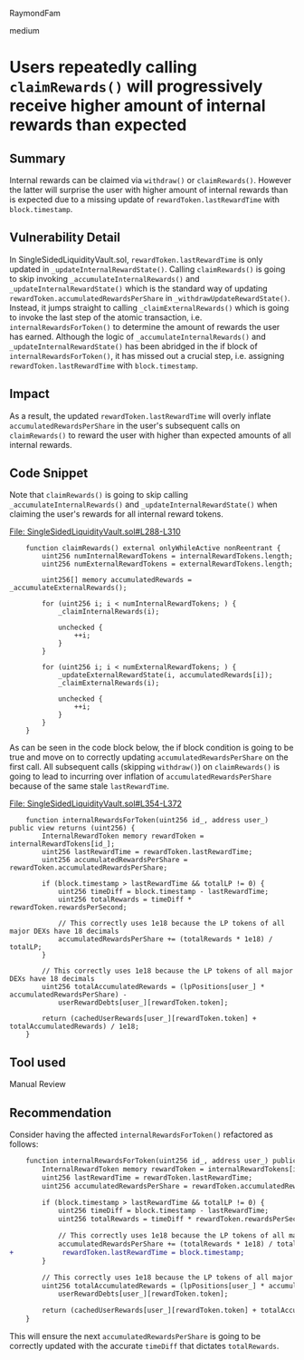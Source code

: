 RaymondFam

medium

# Users repeatedly calling `claimRewards()` will progressively receive higher amount of internal rewards than expected

## Summary
Internal rewards can be claimed via `withdraw()` or `claimRewards()`. However the latter will surprise the user with higher amount of internal rewards than is expected due to a missing update of `rewardToken.lastRewardTime` with `block.timestamp`.

## Vulnerability Detail
In SingleSidedLiquidityVault.sol, `rewardToken.lastRewardTime` is only updated in `_updateInternalRewardState()`. Calling `claimRewards()` is going to skip invoking `_accumulateInternalRewards()` and `_updateInternalRewardState()` which is the standard way of updating `rewardToken.accumulatedRewardsPerShare` in `_withdrawUpdateRewardState()`. Instead, it jumps straight to calling `_claimExternalRewards()` which is going to invoke the last step of the atomic transaction, i.e. `internalRewardsForToken()` to determine the amount of rewards the user has earned. Although the logic of `_accumulateInternalRewards()` and `_updateInternalRewardState()` has been abridged in the if block of `internalRewardsForToken()`, it has missed out a crucial step, i.e. assigning `rewardToken.lastRewardTime` with `block.timestamp`.

## Impact
As a result, the updated `rewardToken.lastRewardTime` will overly inflate `accumulatedRewardsPerShare` in the user's subsequent calls on `claimRewards()` to reward the user with higher than expected amounts of all internal rewards.  

## Code Snippet
Note that `claimRewards()` is going to skip calling `_accumulateInternalRewards()` and `_updateInternalRewardState()` when claiming the user's rewards for all internal reward tokens.

[File: SingleSidedLiquidityVault.sol#L288-L310](https://github.com/sherlock-audit/2023-02-olympus/blob/main/src/policies/lending/abstracts/SingleSidedLiquidityVault.sol#L288-L310)

```solidity
    function claimRewards() external onlyWhileActive nonReentrant {
        uint256 numInternalRewardTokens = internalRewardTokens.length;
        uint256 numExternalRewardTokens = externalRewardTokens.length;

        uint256[] memory accumulatedRewards = _accumulateExternalRewards();

        for (uint256 i; i < numInternalRewardTokens; ) {
            _claimInternalRewards(i);

            unchecked {
                ++i;
            }
        }

        for (uint256 i; i < numExternalRewardTokens; ) {
            _updateExternalRewardState(i, accumulatedRewards[i]);
            _claimExternalRewards(i);

            unchecked {
                ++i;
            }
        }
    }
```
As can be seen in the code block below, the if block condition is going to be true and move on to correctly updating `accumulatedRewardsPerShare` on the first call. All subsequent calls (skipping `withdraw()`) on `claimRewards()` is going to lead to incurring over inflation of `accumulatedRewardsPerShare` because of the same stale `lastRewardTime`.

[File: SingleSidedLiquidityVault.sol#L354-L372](https://github.com/sherlock-audit/2023-02-olympus/blob/main/src/policies/lending/abstracts/SingleSidedLiquidityVault.sol#L354-L372)

```solidity
    function internalRewardsForToken(uint256 id_, address user_) public view returns (uint256) {
        InternalRewardToken memory rewardToken = internalRewardTokens[id_];
        uint256 lastRewardTime = rewardToken.lastRewardTime;
        uint256 accumulatedRewardsPerShare = rewardToken.accumulatedRewardsPerShare;

        if (block.timestamp > lastRewardTime && totalLP != 0) {
            uint256 timeDiff = block.timestamp - lastRewardTime;
            uint256 totalRewards = timeDiff * rewardToken.rewardsPerSecond;

            // This correctly uses 1e18 because the LP tokens of all major DEXs have 18 decimals
            accumulatedRewardsPerShare += (totalRewards * 1e18) / totalLP;
        }

        // This correctly uses 1e18 because the LP tokens of all major DEXs have 18 decimals
        uint256 totalAccumulatedRewards = (lpPositions[user_] * accumulatedRewardsPerShare) -
            userRewardDebts[user_][rewardToken.token];

        return (cachedUserRewards[user_][rewardToken.token] + totalAccumulatedRewards) / 1e18;
    }
```
## Tool used

Manual Review

## Recommendation
Consider having the affected `internalRewardsForToken()` refactored as follows:

```diff
    function internalRewardsForToken(uint256 id_, address user_) public view returns (uint256) {
        InternalRewardToken memory rewardToken = internalRewardTokens[id_];
        uint256 lastRewardTime = rewardToken.lastRewardTime;
        uint256 accumulatedRewardsPerShare = rewardToken.accumulatedRewardsPerShare;

        if (block.timestamp > lastRewardTime && totalLP != 0) {
            uint256 timeDiff = block.timestamp - lastRewardTime;
            uint256 totalRewards = timeDiff * rewardToken.rewardsPerSecond;

            // This correctly uses 1e18 because the LP tokens of all major DEXs have 18 decimals
            accumulatedRewardsPerShare += (totalRewards * 1e18) / totalLP;
+            rewardToken.lastRewardTime = block.timestamp;
        }

        // This correctly uses 1e18 because the LP tokens of all major DEXs have 18 decimals
        uint256 totalAccumulatedRewards = (lpPositions[user_] * accumulatedRewardsPerShare) -
            userRewardDebts[user_][rewardToken.token];

        return (cachedUserRewards[user_][rewardToken.token] + totalAccumulatedRewards) / 1e18;
    }
```
This will ensure the next `accumulatedRewardsPerShare` is going to be correctly updated with the accurate `timeDiff` that dictates `totalRewards`.